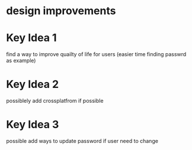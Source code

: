 # design improvements
# Key Idea 1
find a way to improve quailty of life for users (easier time finding passwrd as example)
# Key Idea 2
possiblely add crossplatfrom if possible
# Key Idea 3
possible add ways to update password if user need to change